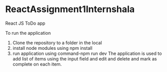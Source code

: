 # ReactAssignment1Internshala
React JS ToDo app

To run the application
1. Clone the repository to a folder in the local
2. install node modules using npm install
3. run application using command-npm run dev
   The application is used to add list of items using the input field and edit and delete and mark as complete on each item.
